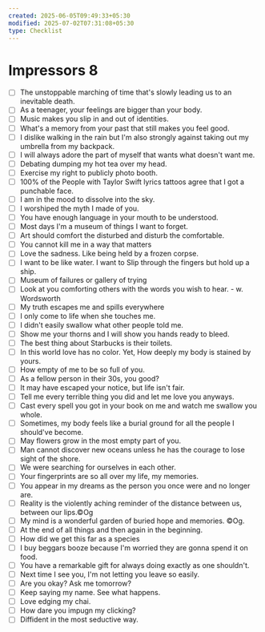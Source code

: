 ```yaml
---
created: 2025-06-05T09:49:33+05:30
modified: 2025-07-02T07:31:08+05:30
type: Checklist
---
```


# Impressors 8

- [ ] The unstoppable marching of time that's slowly leading us to an inevitable death.
- [ ] As a teenager, your feelings are bigger than your body.
- [ ] Music makes you slip in and out of identities.
- [ ] What's a memory from your past that still makes you feel good.
- [ ] I dislike walking in the rain but I'm also strongly against taking out my umbrella from my backpack.
- [ ] I will always adore the part of myself that wants what doesn't want me.
- [ ] Debating dumping my hot tea over my head.
- [ ] Exercise my right to publicly photo booth.
- [ ] 100% of the People with Taylor Swift lyrics tattoos agree that I got a punchable face.
- [ ] I am in the mood to dissolve into the sky.
- [ ] I worshiped the myth I made of you.
- [ ] You have enough language in your mouth to be understood.
- [ ] Most days I'm a museum of things I want to forget.
- [ ] Art should comfort the disturbed and disturb the comfortable.
- [ ] You cannot kill me in a way that matters
- [ ] Love the sadness. Like being held by a frozen corpse.
- [ ] I want to be like water. I want to Slip through the fingers but hold up a ship.
- [ ] Museum of failures or gallery of trying
- [ ] Look at you comforting others with the words you wish to hear. - w. Wordsworth
- [ ] My truth escapes me and spills everywhere
- [ ] I only come to life when she touches me.
- [ ] I didn't easily swallow what other people told me.
- [ ] Show me your thorns and I will show you hands ready to bleed.
- [ ] The best thing about Starbucks is their toilets.
- [ ] In this world love has no color. Yet, How deeply my body is stained by yours.
- [ ] How empty of me to be so full of you.
- [ ] As a fellow person in their 30s, you good?
- [ ] It may have escaped your notice, but life isn't fair.
- [ ] Tell me every terrible thing you did and let me love you anyways.
- [ ] Cast every spell you got in your book on me and watch me swallow you whole.
- [ ] Sometimes, my body feels like a burial ground for all the people I should've become.
- [ ] May flowers grow in the most empty part of you.
- [ ] Man cannot discover new oceans unless he has the courage to lose sight of the shore.
- [ ] We were searching for ourselves in each other.
- [ ] Your fingerprints are so all over my life, my memories.
- [ ] You appear in my dreams as the person you once were and no longer are.
- [ ] Reality is the violently aching reminder of the distance between us, between our lips.©Og
- [ ] My mind is a wonderful garden of buried hope and memories. ©Og.
- [ ] At the end of all things and then again in the beginning.
- [ ] How did we get this far as a species
- [ ] I buy beggars booze because I'm worried they are gonna spend it on food.
- [ ] You have a remarkable gift for always doing exactly as one shouldn't.
- [ ] Next time I see you, I'm not letting you leave so easily.
- [ ] Are you okay? Ask me tomorrow?
- [ ] Keep saying my name. See what happens.
- [ ] Love edging my chai.
- [ ] How dare you impugn my clicking?
- [ ] Diffident in the most seductive way.
